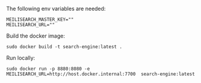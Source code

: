 The following env variables are needed:

````
MEILISEARCH_MASTER_KEY=""
MEILISEARCH_URL=""
````

Build the docker image:
```
sudo docker build -t search-engine:latest .
```

Run locally:
```
sudo docker run -p 8880:8080 -e MEILISEARCH_URL=http://host.docker.internal:7700  search-engine:latest
```
